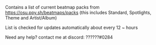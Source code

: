 Contains a list of current beatmap packs from https://osu.ppy.sh/beatmaps/packs 
(this includes Standard, Spotlights, Theme and Artist/Album)

List is checked for updates automatically about every 12 ~ hours

Need any help? contact me at discord: ??????#0284
